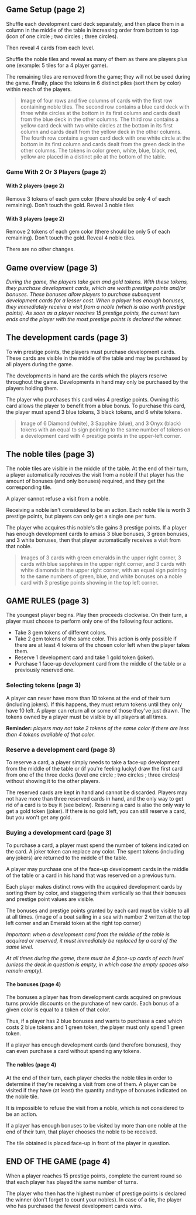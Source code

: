 ## Game Setup (page 2)

Shuffle each development card deck separately, and then place them in a column in the middle of the table in increasing order from bottom to top (icon of one circle ; two circles ; three circles).

Then reveal 4 cards from each level. 

Shuffle the noble tiles and reveal as many of them as there are players plus one (example: 5 tiles for a 4 player game). 

The remaining tiles are removed from the game; they will not be used during the game. Finally, place the tokens in 6 distinct piles (sort them by color) within reach of the players.

>Image of four rows and five columns of cards with the first row containing noble tiles. The second row contains a blue card deck with three white circles at the bottom in its first column and cards dealt from the blue deck in the other columns. The third row contains a yellow card deck with two white circles at the bottom in its first column and cards dealt from the yellow deck in the other columns. The fourth row contains a green card deck with one white circle at the bottom in its first column and cards dealt from the green deck in the other columns. The tokens in color green, white, blue, black, red, yellow are placed in a distinct pile at the bottom of the table. 

### Game With 2 Or 3 Players (page 2)

#### With 2 players (page 2)
Remove 3 tokens of each gem color (there should be only 4 of each remaining). Don't touch the gold. Reveal 3 noble tiles

#### With 3 players  (page 2)
Remove 2 tokens of each gem color (there should be only 5 of each remaining). Don't touch the gold. Reveal 4 noble tiles.

There are no other changes.

## Game overview  (page 3)

*During the game, the players take gem and gold tokens. With these tokens, they purchase development cards, which are worth prestige points and/or bonuses. These bonuses allow players to purchase subsequent development cards for a lesser cost. When a player has enough bonuses, they immediately receive a visit from a noble (which is also worth prestige points). As soon as a player reaches 15 prestige points, the current turn ends and the player with the most prestige points is declared the winner.*

## The development cards (page 3)

To win prestige points, the players must purchase development cards. These cards are visible in the middle of the table and may be purchased by all players during the game. 

The developments in hand are the cards which the players reserve throughout the game. Developments in hand may only be purchased by the players holding them.

The player who purchases this card wins 4 prestige points. Owning this card allows the player to benefit from a blue bonus. To purchase this card, the player must spend 3 blue tokens, 3 black tokens, and 6 white tokens.

> Image of 6 Diamond (white), 3 Sapphire (blue), and 3 Onyx (black) tokens with an equal to sign pointing to the same number of tokens on a development card with 4 prestige points in the upper-left corner.

## The noble tiles (page 3)

The noble tiles are visible in the middle of the table. At the end of their turn, a player automatically receives the visit from a noble if that player has the amount of bonuses (and only bonuses) required, and they get the corresponding tile. 

A player cannot refuse a visit from a noble. 

Receiving a noble isn't considered to be an action. Each noble tile is worth 3 prestige points, but players can only get a single one per turn.

The player who acquires this noble's tile gains 3 prestige points. If a player has enough development cards to amass 3 blue bonuses, 3 green bonuses, and 3 white bonuses, then that player automatically receives a visit from that noble.

>Images of 3 cards with green emeralds in the upper right corner, 3 cards with blue sapphires in the upper right corner, and 3 cards with white diamonds in the upper right corner, with an equal sign pointing to the same numbers of green, blue, and white bonuses on a noble card with 3 prestige points showing in the top left corner.

## GAME RULES (page 3)

The youngest player begins. Play then proceeds clockwise. On their turn, a player must choose to perform only one of the following four actions. 
- Take 3 gem tokens of different colors. 
- Take 2 gem tokens of the same color. 
  This action is only possible if there are at least 4 tokens of the chosen color left when the player takes them.
- Reserve 1 development card and take 1 gold token (joker). 
- Purchase 1 face-up development card from the middle of the 
  table or a previously reserved one.

### Selecting tokens (page 3)

A player can never have more than 10 tokens at the end of their turn (including jokers). If this happens, they must return tokens until they only have 10 left. A player can return all or some of those they've just drawn. The tokens owned by a player must be visible by all players at all times.

**Reminder:** *players may not take 2 tokens of the same color if there are less than 4 tokens available of that color.*

### Reserve a development card (page 3)

To reserve a card, a player simply needs to take a face-up development from the middle of the table or (if you're feeling lucky) draw the first card from one of the three decks (level one circle ; two circles ; three circles) without showing it to the other players.

The reserved cards are kept in hand and cannot be discarded. Players may not have more than three reserved cards in hand, and the only way to get rid of a card is to buy it (see below). Reserving a card is also the only way to get a gold token (joker). If there is no gold left, you can still reserve a card, but you won't get any gold.


### Buying a development card (page 3)

To purchase a card, a player must spend the number of tokens indicated on the card. A joker token can replace any color. The spent tokens (including any jokers) are returned to the middle of the table. 

A player may purchase one of the face-up development cards in the middle of the table or a card in his hand that was reserved on a previous turn. 

Each player makes distinct rows with the acquired development cards by sorting them by color, and staggering them vertically so that their bonuses and prestige point values are visible.

The bonuses and prestige points granted by each card must be visible to all at all times. (image of a boat sailing in a sea with number 2 written at the top left corner and an Emerald token at the right top corner)

*Important: when a development card from the middle of the table is acquired or reserved, it must immediately be replaced by a card of the same level.* 

*At all times during the game, there must be 4 face-up cards of each level (unless the deck in question is empty, in which case the empty spaces also remain empty).*


#### The bonuses (page 4)

The bonuses a player has from development cards acquired on previous turns provide discounts on the purchase of new cards. Each bonus of a given color is equal to a token of that color. 

Thus, if a player has 2 blue bonuses and wants to purchase a card which costs 2 blue tokens and 1 green token, the player must only spend 1 green token. 

If a player has enough development cards (and therefore bonuses), they can even purchase a card without spending any tokens.


#### The nobles (page 4)

At the end of their turn, each player checks the noble tiles in order to determine if they're receiving a visit from one of them. A player can be visited if they have (at least) the quantity and type of bonuses indicated on the noble tile. 

It is impossible to refuse the visit from a noble, which is not considered to be an action. 

If a player has enough bonuses to be visited by more than one noble at the end of their turn, that player chooses the noble to be received.

The tile obtained is placed face-up in front of the player in question.

## END OF THE GAME (page 4)

When a player reaches 15 prestige points, complete the current round so that each player has played the same number of turns. 

The player who then has the highest number of prestige points is declared the winner (don't forget to count your nobles). In case of a tie, the player who has purchased the fewest development cards wins.
